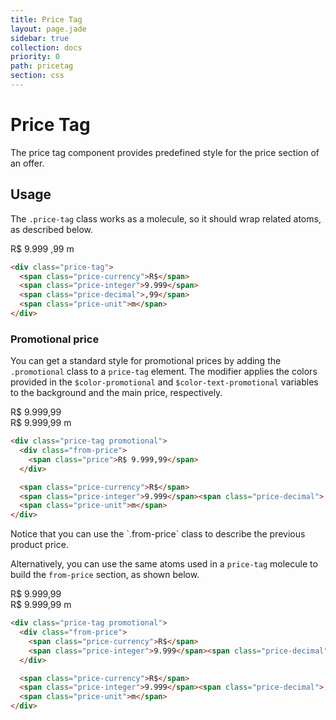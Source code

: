 ```yaml
---
title: Price Tag
layout: page.jade
sidebar: true
collection: docs
priority: 0
path: pricetag
section: css
---
```


# Price Tag
<p class="lead">
  The price tag component provides predefined style for the price section of an offer.
</p>

## Usage
The `.price-tag` class works as a molecule, so it should wrap related atoms, as described below.

<div class="example example-code">
  <div class="price-tag">
    <span class="price-currency">R$</span>
    <span class="price-integer">9.999</span>
    <span class="price-decimal">,99</span>
    <span class="price-unit">m</span>
  </div>
</div>

```html
<div class="price-tag">
  <span class="price-currency">R$</span>
  <span class="price-integer">9.999</span>
  <span class="price-decimal">,99</span>
  <span class="price-unit">m</span>
</div>
```

### Promotional price
You can get a standard style for promotional prices by adding the `.promotional` class to a `price-tag` element.
The modifier applies the colors provided in the `$color-promotional` and `$color-text-promotional` variables to the background and the main price, respectively.

<div class="example example-code">
  <div class="price-tag promotional">
    <div class="from-price">
      <span class="price">R$ 9.999,99</span>
    </div>
    <span class="price-currency">R$</span>
    <span class="price-integer">9.999</span><span class="price-decimal">,99</span>
    <span class="price-unit">m</span>
  </div>
</div>

```html
<div class="price-tag promotional">
  <div class="from-price">
    <span class="price">R$ 9.999,99</span>
  </div>

  <span class="price-currency">R$</span>
  <span class="price-integer">9.999</span><span class="price-decimal">,99</span>
  <span class="price-unit">m</span>
</div>
```
<p class="notification notification-warning">
  Notice that you can use the `.from-price` class to describe the previous product price.
</p>

Alternatively, you can use the same atoms used in a `price-tag` molecule to build the `from-price` section, as shown below.

<div class="example example-code">
  <div class="price-tag promotional">
    <div class="from-price">
      <span class="price-currency">R$</span>
      <span class="price-integer">9.999</span><span class="price-decimal">,99</span>
    </div>
    <span class="price-currency">R$</span>
    <span class="price-integer">9.999</span><span class="price-decimal">,99</span>
    <span class="price-unit">m</span>
  </div>
</div>

```html
<div class="price-tag promotional">
  <div class="from-price">
    <span class="price-currency">R$</span>
    <span class="price-integer">9.999</span><span class="price-decimal">,99</span>
  </div>

  <span class="price-currency">R$</span>
  <span class="price-integer">9.999</span><span class="price-decimal">,99</span>
  <span class="price-unit">m</span>
</div>
```
